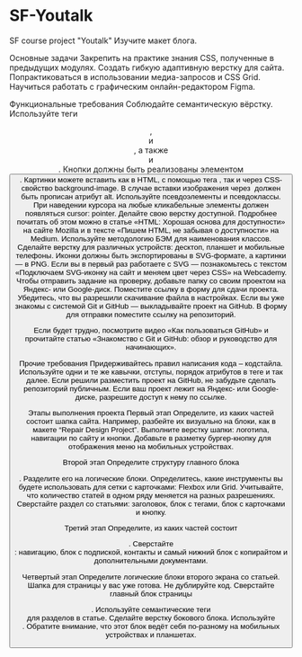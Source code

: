 # SF-Youtalk
SF course project "Youtalk"
Изучите макет блога.

Основные задачи
Закрепить на практике знания CSS, полученные в предыдущих модулях.
Создать гибкую адаптивную верстку для сайта.
Попрактиковаться в использовании медиа-запросов и CSS Grid.
Научиться работать с графическим онлайн-редактором Figma.

Функциональные требования
Соблюдайте семантическую вёрстку. Используйте теги <header>, <main> и <footer>, а также <section> и <article>. Кнопки должны быть реализованы элементом <button>. Картинки можете вставить как в HTML, с помощью тега <img>, так и через CSS-свойство background-image. В случае вставки изображения через <img> должен быть прописан атрибут alt.
Используйте псевдоэлементы и псевдоклассы.
При наведении курсора на любые кликабельные элементы должен появляться cursor: pointer.
Делайте свою верстку доступной. Подробнее почитать об этом можно в статье «HTML: Хорошая основа для доступности» на сайте Mozilla и в тексте «Пишем HTML, не забывая о доступности» на Medium.
Используйте методологию БЭМ для наименования классов.
Сделайте верстку для различных устройств: десктоп, планшет и мобильные телефоны.
Иконки должны быть экспортированы в SVG-формате, а картинки — в PNG. Если вы в первый раз работаете с SVG — познакомьтесь с текстом «Подключаем SVG-иконку на сайт и меняем цвет через CSS» на Webcademy.
Чтобы отправить задание на проверку, добавьте папку со своим проектом на Яндекс- или Google-диск. Поместите ссылку в форму для сдачи проекта.
Убедитесь, что вы разрешили скачивание файла в настройках.
Если вы уже знакомы с системой Git и GitHub — выкладывайте проект на GitHub. В форму для отправки поместите ссылку на репозиторий.

Если будет трудно, посмотрите видео «Как пользоваться GitHub» и прочитайте статью «Знакомство с Git и GitHub: обзор и руководство для начинающих».

Прочие требования
Придерживайтесь правил написания кода – кодстайла. Используйте одни и те же кавычки, отступы, порядок атрибутов в теге и так далее.
Если решили разместить проект на GitHub, не забудьте сделать репозиторий публичным.
Если ваш проект лежит на Яндекс- или Google-диске, разрешите доступ к нему по ссылке.

Этапы выполнения проекта
Первый этап
Определите, из каких частей состоит шапка сайта. Например, разбейте их визуально на блоки, как в макете “Repair Design Project”.
Выполните верстку шапки: логотипа, навигации по сайту и кнопки.
Добавьте в разметку бургер-кнопку для отображения меню на мобильных устройствах.

Второй этап
Определите структуру главного блока <main>. Разделите его на логические блоки.
Определитесь, какие инструменты вы будете использовать для сетки с карточками: Flexbox или Grid. Учитывайте, что количество статей в одном ряду меняется на разных разрешениях.
Сверстайте раздел со статьями: заголовок, блок с тегами, блок с карточками и кнопку.

Третий этап
Определите, из каких частей состоит <footer>.
Сверстайте <footer>: навигацию, блок с подпиской, контакты и самый нижний блок с копирайтом и дополнительными документами.

Четвертый этап
Определите логические блоки второго экрана со статьей. Шапка для страницы у вас уже готова. Не дублируйте код.
Сверстайте главный блок страницы <main>. Используйте семантические теги <section> для разделов в статье.
Сделайте верстку бокового блока. Используйте <aside>. Обратите внимание, что этот блок ведёт себя по-разному на мобильных устройствах и планшетах.
